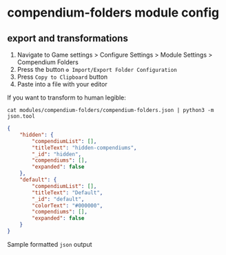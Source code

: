 # compendium-folders module config

## export and transformations

1. Navigate to Game settings > Configure Settings > Module Settings > Compendium Folders
2. Press the button `⚙ Import/Export Folder Configuration`
3. Press `Copy to Clipboard` button
4. Paste into a file with your editor

If you want to transform to human legible:
```shell
cat modules/compendium-folders/compendium-folders.json | python3 -m json.tool
```
```json
{
    "hidden": {
        "compendiumList": [],
        "titleText": "hidden-compendiums",
        "_id": "hidden",
        "compendiums": [],
        "expanded": false
    },
    "default": {
        "compendiumList": [],
        "titleText": "Default",
        "_id": "default",
        "colorText": "#000000",
        "compendiums": [],
        "expanded": false
    }
}
```
Sample formatted `json` output
